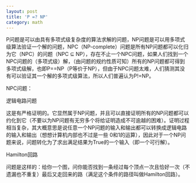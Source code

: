 ```yaml
---
layout: post
title: 'P =? NP'
category: math
---
```


P问题是可以由具有多项式级复杂度的算法求解的问题，NP问题是可以用多项式级算法验证一个解的问题，NPC（NP-complete）问题是所有NP问题都可以化归为它（NPC）的问题（NPC ⊆ NP），存在不止一个NPC问题，如果人们找到一个NPC问题的（多项式级）解，（由问题的规约性质可知）所有的NP问题都可得到多项式级解，也即P==NP（P等价于NP），但由于NPC问题太难，人们猜测其没有可以验证其一个解的多项式级算法，所以人们普遍认为P!=NP。

NPC问题：

逻辑电路问题

这是有严格证明的。它显然属于NP问题，并且可以直接证明所有的NP问题都可以约化到它（不要以为NP问题有无穷多个将给证明造成不可逾越的困难）。证明过程相当复杂，其大概意思是说任意一个NP问题的输入和输出都可以转换成逻辑电路的输入和输出（想想计算机内部也不过是一些 0和1的运算），因此对于一个NP问题来说，问题转化为了求出满足结果为True的一个输入（即一个可行解）。

Hamilton回路

问题是这样的：给你一个图，问你能否找到一条经过每个顶点一次且恰好一次（不遗漏也不重复）最后又走回来的路（满足这个条件的路径叫做Hamilton回路）。
